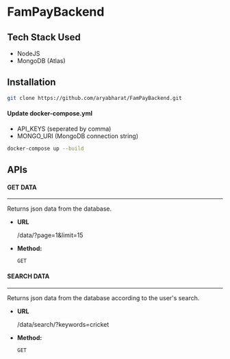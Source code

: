 # FamPayBackend

## Tech Stack Used

-  NodeJS
-  MongoDB (Atlas)

## Installation

```sh
git clone https://github.com/aryabharat/FamPayBackend.git
```
 #### Update docker-compose.yml
 - API_KEYS  (seperated by comma)
 - MONGO_URI (MongoDB connection string)
 
```sh
docker-compose up --build
```

##  APIs

#### GET DATA
----
  Returns json data from the database.

* **URL**

  /data/?page=1&limit=15

* **Method:**

  `GET`
  
#### SEARCH DATA
----
  Returns json data from the database according to the user's search.

* **URL**

  /data/search/?keywords=cricket

* **Method:**

  `GET`